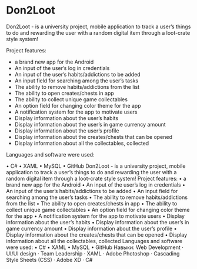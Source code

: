 # Don2Loot
Don2Loot - is a university project, mobile application to track a user’s things to do and rewarding the user with a random digital item through a loot-crate style system! 


Project features: 

- a brand new app for the Android
- An input of the user’s log in credentials
- An input of the user’s habits/addictions to be added
- An input field for searching among the user’s tasks
- The ability to remove habits/addictions from the list
- The ability to open creates/chests in app
- The ability to collect unique game collectables
- An option field for changing color theme for the app
- A notification system for the app to motivate users
- Display information about the user’s habits
- Display information about the user’s in game currency amount
- Display information about the user’s profile
- Display information about the creates/chests that can be opened
- Display information about all the collectables, collected


Languages and software were used: 

• C# 
• XAML 
• MySQL 
• GitHub 
Don2Loot - is a university project, mobile application to track a user’s things to do and rewarding the user with a random digital item through a loot-crate style system! Project features: • a brand new app for the Android • An input of the user’s log in credentials • An input of the user’s habits/addictions to be added • An input field for searching among the user’s tasks • The ability to remove habits/addictions from the list • The ability to open creates/chests in app • The ability to collect unique game collectables • An option field for changing color theme for the app • A notification system for the app to motivate users • Display information about the user’s habits • Display information about the user’s in game currency amount • Display information about the user’s profile • Display information about the creates/chests that can be opened • Display information about all the collectables, collected Languages and software were used: • C# • XAML • MySQL • GitHub 
Навыки: Web Development · UI/UI design · Team Leadership · XAML · Adobe Photoshop · Cascading Style Sheets (CSS) · Adobe XD · C#

